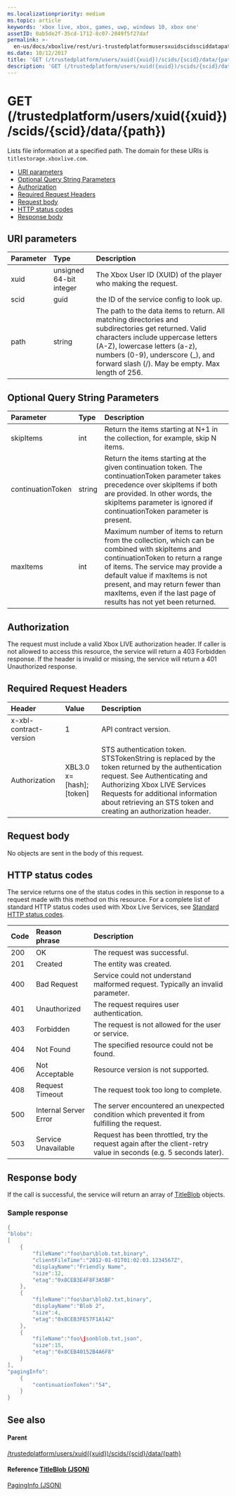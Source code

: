 ```yaml
---
ms.localizationpriority: medium
ms.topic: article
keywords: 'xbox live, xbox, games, uwp, windows 10, xbox one'
assetID: 0ab5de2f-35cd-1712-8c07-2049f5f27daf
permalink: >-
  en-us/docs/xboxlive/rest/uri-trustedplatformusersxuidscidssciddatapath-get.html
ms.date: 10/12/2017
title: 'GET (/trustedplatform/users/xuid({xuid})/scids/{scid}/data/{path})'
description: 'GET (/trustedplatform/users/xuid({xuid})/scids/{scid}/data/{path})'
---
```


# GET \(/trustedplatform/users/xuid\({xuid}\)/scids/{scid}/data/{path}\)

Lists file information at a specified path. The domain for these URIs is `titlestorage.xboxlive.com`.

* [URI parameters](get-trustedplatform-users-xuid-xuid-scids-scid-data-path.md#ID4EX)
* [Optional Query String Parameters](get-trustedplatform-users-xuid-xuid-scids-scid-data-path.md#ID4ECB)
* [Authorization](get-trustedplatform-users-xuid-xuid-scids-scid-data-path.md#ID4EWC)
* [Required Request Headers](get-trustedplatform-users-xuid-xuid-scids-scid-data-path.md#ID4EDD)
* [Request body](get-trustedplatform-users-xuid-xuid-scids-scid-data-path.md#ID4EME)
* [HTTP status codes](get-trustedplatform-users-xuid-xuid-scids-scid-data-path.md#ID4EZE)
* [Response body](get-trustedplatform-users-xuid-xuid-scids-scid-data-path.md#ID4EMCAC)

## URI parameters <a id="ID4EX"></a>

| Parameter | Type | Description |
| :--- | :--- | :--- |
| xuid | unsigned 64-bit integer | The Xbox User ID \(XUID\) of the player who making the request. |
| scid | guid | the ID of the service config to look up. |
| path | string | The path to the data items to return. All matching directories and subdirectories get returned. Valid characters include uppercase letters \(A-Z\), lowercase letters \(a-z\), numbers \(0-9\), underscore \(\_\), and forward slash \(/\). May be empty. Max length of 256. |

## Optional Query String Parameters <a id="ID4ECB"></a>

| Parameter | Type | Description |
| :--- | :--- | :--- |
| skipItems | int | Return the items starting at N+1 in the collection, for example, skip N items. |
| continuationToken | string | Return the items starting at the given continuation token. The continuationToken parameter takes precedence over skipItems if both are provided. In other words, the skipItems parameter is ignored if continuationToken parameter is present. |
| maxItems | int | Maximum number of items to return from the collection, which can be combined with skipItems and continuationToken to return a range of items. The service may provide a default value if maxItems is not present, and may return fewer than maxItems, even if the last page of results has not yet been returned. |

## Authorization <a id="ID4EWC"></a>

The request must include a valid Xbox LIVE authorization header. If caller is not allowed to access this resource, the service will return a 403 Forbidden response. If the header is invalid or missing, the service will return a 401 Unauthorized response.

## Required Request Headers <a id="ID4EDD"></a>

| Header | Value | Description |
| :--- | :--- | :--- |
| x-xbl-contract-version | 1 | API contract version. |
| Authorization | XBL3.0 x=\[hash\];\[token\] | STS authentication token. STSTokenString is replaced by the token returned by the authentication request. See Authenticating and Authorizing Xbox LIVE Services Requests for additional information about retrieving an STS token and creating an authorization header. |

## Request body <a id="ID4EME"></a>

No objects are sent in the body of this request.

## HTTP status codes <a id="ID4EZE"></a>

The service returns one of the status codes in this section in response to a request made with this method on this resource. For a complete list of standard HTTP status codes used with Xbox Live Services, see [Standard HTTP status codes](https://github.com/LucienHH/docs-xsapi/tree/8aaeb3d77dec37e3bd2a1d99ea913649665f2490/additional/httpstatuscodes.md).

| Code | Reason phrase | Description |
| :--- | :--- | :--- |
| 200 | OK | The request was successful. |
| 201 | Created | The entity was created. |
| 400 | Bad Request | Service could not understand malformed request. Typically an invalid parameter. |
| 401 | Unauthorized | The request requires user authentication. |
| 403 | Forbidden | The request is not allowed for the user or service. |
| 404 | Not Found | The specified resource could not be found. |
| 406 | Not Acceptable | Resource version is not supported. |
| 408 | Request Timeout | The request took too long to complete. |
| 500 | Internal Server Error | The server encountered an unexpected condition which prevented it from fulfilling the request. |
| 503 | Service Unavailable | Request has been throttled, try the request again after the client-retry value in seconds \(e.g. 5 seconds later\). |

## Response body <a id="ID4EMCAC"></a>

If the call is successful, the service will return an array of [TitleBlob](https://github.com/LucienHH/docs-xsapi/tree/8aaeb3d77dec37e3bd2a1d99ea913649665f2490/json/json-titleblob.md) objects.

### Sample response <a id="ID4E1CAC"></a>

```cpp
{
"blobs":
[
    {
        "fileName":"foo\bar\blob.txt,binary",
        "clientFileTime":"2012-01-01T01:02:03.1234567Z",
        "displayName":"Friendly Name",
        "size":12,
        "etag":"0x8CEB3E4F8F3A5BF"
    },
    {
        "fileName":"foo\bar\blob2.txt,binary",
        "displayName":"Blob 2",
        "size":4,
        "etag":"0x8CEB3FE57F1A142"
    },
    {
        "fileName":"foo\jsonblob.txt,json",
        "size":15,
        "etag":"0x8CEB40152B4A6F8"
    }
],
"pagingInfo":
    {
        "continuationToken":"54",
    }
}
```

## See also <a id="ID4EGDAC"></a>

#### Parent <a id="ID4EIDAC"></a>

[/trustedplatform/users/xuid\({xuid}\)/scids/{scid}/data/{path}](https://github.com/LucienHH/docs-xsapi/tree/8aaeb3d77dec37e3bd2a1d99ea913649665f2490/work-in-progress/title-storage/uri-trustedplatformusersxuidscidssciddatapath.md)

#### Reference  [TitleBlob \(JSON\)](https://github.com/LucienHH/docs-xsapi/tree/8aaeb3d77dec37e3bd2a1d99ea913649665f2490/json/json-titleblob.md) <a id="ID4EUDAC"></a>

[PagingInfo \(JSON\)](https://github.com/LucienHH/docs-xsapi/tree/8aaeb3d77dec37e3bd2a1d99ea913649665f2490/json/json-paginginfo.md)

